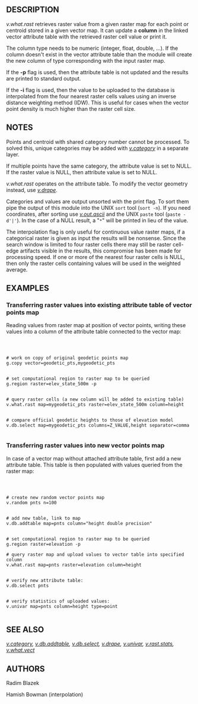 
## DESCRIPTION

*v.what.rast* retrieves raster value from a given raster map for each point
or centroid stored in a given vector map. It can update a **column** in the linked
vector attribute table with the retrieved raster cell value or print it.

The column type needs to be numeric (integer, float, double,
...). If the column doesn't exist in the vector attribute table than
the module will create the new column of type corresponding with the
input raster map.

If the **-p** flag is used, then the attribute table is not updated
and the results are printed to standard output.

If the **-i** flag is used, then the value to be uploaded to the database
is interpolated from the four nearest raster cells values using an inverse
distance weighting method (IDW). This is useful for cases when the vector
point density is much higher than the raster cell size.

## NOTES

Points and centroid with shared category number cannot be processed.
To solved this, unique categories may be added
with *[v.category](v.category.html)* in a separate
layer.

If multiple points have the same category, the attribute value is set to NULL.
If the raster value is NULL, then attribute value is set to NULL.

*v.what.rast* operates on the attribute table. To modify the vector
geometry instead, use *[v.drape](v.drape.html)*.

Categories and values are output unsorted with the print flag. To sort them
pipe the output of this module into the UNIX `sort` tool
(`sort -n`). If you need coordinates, after sorting use
*[v.out.ascii](v.out.ascii.html)* and the UNIX `paste` tool
(`paste -d'|'`). In the case of a NULL result, a "`*`"
will be printed in lieu of the value.

The interpolation flag is only useful for continuous value raster maps,
if a categorical raster is given as input the results will be nonsense.
Since the search window is limited to four raster cells there may still
be raster cell-edge artifacts visible in the results, this compromise
has been made for processing speed. If one or more of the nearest four
raster cells is NULL, then only the raster cells containing values will
be used in the weighted average.

## EXAMPLES

### Transferring raster values into existing attribute table of vector points map

Reading values from raster map at position of vector points,
writing these values into a column of the attribute table
connected to the vector map:

```



# work on copy of original geodetic points map
g.copy vector=geodetic_pts,mygeodetic_pts


# set computational region to raster map to be queried
g.region raster=elev_state_500m -p


# query raster cells (a new column will be added to existing table)
v.what.rast map=mygeodetic_pts raster=elev_state_500m column=height


# compare official geodetic heights to those of elevation model
v.db.select map=mygeodetic_pts columns=Z_VALUE,height separator=comma


```

### Transferring raster values into new vector points map

In case of a vector map without attached attribute table, first add
a new attribute table. This table is then populated with values
queried from the raster map:

```



# create new random vector points map
v.random pnts n=100


# add new table, link to map
v.db.addtable map=pnts column="height double precision"


# set computational region to raster map to be queried
g.region raster=elevation -p

# query raster map and upload values to vector table into specified column
v.what.rast map=pnts raster=elevation column=height


# verify new attribute table:
v.db.select pnts


# verify statistics of uploaded values:
v.univar map=pnts column=height type=point


```

## SEE ALSO

*[v.category](v.category.html),
[v.db.addtable](v.db.addtable.html),
[v.db.select](v.db.select.html),
[v.drape](v.drape.html),
[v.univar](v.univar.html),
[v.rast.stats](v.rast.stats.html),
[v.what.vect](v.what.vect.html)*

## AUTHORS

Radim Blazek

Hamish Bowman (interpolation)
